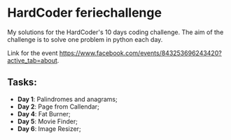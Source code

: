 # HardCoder feriechallenge

My solutions for the HardCoder's 10 days coding challenge. The aim of the challenge is to solve one problem in python each day.

Link for the event https://www.facebook.com/events/843253696243420?active_tab=about. 

## Tasks:
- **Day 1**: Palindromes and anagrams;
- **Day 2**: Page from Callendar;
- **Day 4**: Fat Burner;
- **Day 5**: Movie Finder;
- **Day 6**: Image Resizer;
